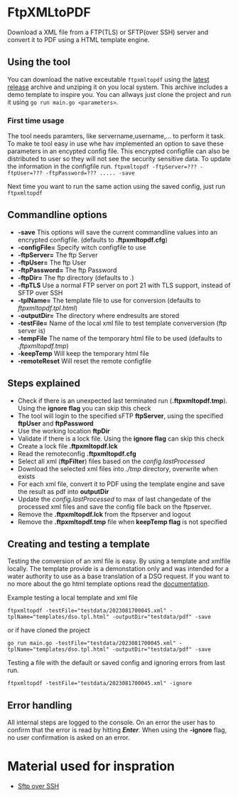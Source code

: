 # FtpXMLtoPDF
Download a XML file from a FTP(TLS) or SFTP(over SSH) server and convert it to PDF using a HTML template engine.

## Using the tool
You can download the native exceutable ``ftpxmltopdf`` using the [latest release](https://github.com/partner4it/FtpXMLtoPDF/releases/latest) archive and unziping it on you local system. This archive includes a demo template to inspire you.
You can allways just clone the project and run it using ``go run main.go <parameters>``. 

### First time usage
The tool needs paramters, like servername,username,... to perform it task. To make te tool easy in use whe hav implemented an option to save these parameters in an encypted config file. This encrypted configfile can also be distributed to user so they will not see the security sensitive data. To update the information in the configfile run.
``ftpxmltopdf -ftpServer=??? -ftpUser=??? -ftpPassword=??? ..... -save``

Next time you want to run the same action using the saved config, just run ``ftpxmltopdf ``

## Commandline options
* **-save**  This options will save the current commandline values into an encrypted configfile. (defaults to **.ftpxmltopdf.cfg**)
* **-configFile=** Specify witch configfile to use
* **-ftpServer=** The ftp Server 
* **-ftpUser=** The ftp User 
* **-ftpPassword=** The ftp Password
* **-ftpDir=** The ftp directory (defaults to *.*)
* **-ftpTLS** Use a normal FTP server on port 21 with TLS support, instead of SFTP over SSH
* **-tplName=** The template file to use for conversion (defaults to *ftpxmltopdf.tpl.html*)
* **-outputDir=** The directory where endresults are stored
* **-testFile=** Name of the local xml file to test template converversion (ftp server is)
* **-tempFile** The name of the temporary html file to be used (defaults to *.ftpxmltopdf.tmp*)
* **-keepTemp** Will keep the temporary html file
* **-remoteReset** Will reset the remote configfile



## Steps explained
* Check if there is an unexpected last terminated run (**.ftpxmltopdf.tmp**). Using the **ignore flag** you can skip this check
* The tool will login to the specified sFTP **ftpServer**, using the specified **ftpUser** and **ftpPassword**
* Use the working location **ftpDir**
* Validate if there is a lock file. Using the **ignore flag** can skip this check
* Create a lock file **.ftpxmltopdf.lck**
* Read the remoteconfig **.ftpxmltopdf.cfg**
* Select all xml (**ftpFilter**) files based on the *config.lastProcessed*
* Download the selected xml files into *./tmp* directory, overwrite when exists
* For each xml file, convert it to PDF using the template engine and save the result as pdf into **outputDir**
* Update the *config.lastProcessed* to max of last changedate of the processed xml files and save the config file back on the ftpserver.
* Remove the **.ftpxmltopdf.lck** from the ftpserver and logout
* Remove the **.ftpxmltopdf.tmp** file when **keepTemp flag** is not specified

## Creating and testing a template
Testing the conversion of an xml file is easy. By using a template and xmlfile locally. The template provide is a demonstation only and was intended for a water authority to use as a base translation of a DSO request. If you want to no more about the go html template options read the [documentation](https://pkg.go.dev/html/template). 

Example testing a local template and xml file

``
ftpxmltopdf -testFile="testdata/2023081700045.xml" -tplName="templates/dso.tpl.html" -outputDir="testdata/pdf" -save 
``

or if have cloned the project

``
go run main.go -testFile="testdata/2023081700045.xml" -tplName="templates/dso.tpl.html" -outputDir="testdata/pdf" -save 
``

Testing a file with the default or saved config and ignoring errors from last run.

``
ftpxmltopdf -testFile="testdata/2023081700045.xml" -ignore 
``


## Error handling
All internal steps are logged to the console. On an error the user has to confirm that the error is read by hitting ***Enter***. When using the **-ignore** flag, no user confirmation is asked on an error.

# Material used for inspration
* [Sftp over SSH](https://www.inanzzz.com/index.php/post/tjp9/golang-sftp-client-server-example-to-upload-and-download-files-over-ssh-connection-streaming)
